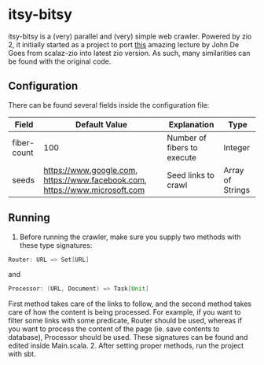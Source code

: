 # itsy-bitsy
itsy-bitsy is a (very) parallel and (very) simple web crawler. Powered by zio 2, it initially started as a project to 
port [this](https://www.youtube.com/watch?v=08eSR0vn4Vw) amazing lecture by John De Goes from scalaz-zio into latest zio version.
As such, many similarities can be found with the original code.

## Configuration
There can be found several fields inside the configuration file:

| Field        | Default Value                                                                | Explanation                  | Type             |
|--------------|------------------------------------------------------------------------------|------------------------------|------------------|
| fiber-count  | 100                                                                          | Number of fibers to execute  | Integer          |
| seeds        |  https://www.google.com, https://www.facebook.com, https://www.microsoft.com | Seed links to crawl          | Array of Strings |

## Running
1. Before running the crawler, make sure you supply two methods with these type signatures:

```scala
Router: URL => Set[URL]
```
and
```scala
Processor: (URL, Document) => Task[Unit]
```
First method takes care of the links to follow, and the second method takes care of how the content is being processed.
For example, if you want to filter some links with some predicate, Router should be used, whereas if you want to process
 the content of the page (ie. save contents to database), Processor should be used. These signatures can be found and edited
inside Main.scala.
2. After setting proper methods, run the project with sbt.
